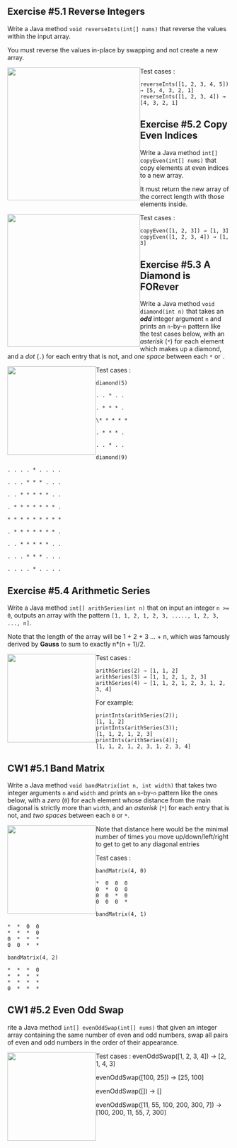 ## Exercise #5.1 Reverse Integers

Write a Java method `void reverseInts(int[] nums)` that reverse the values within the input array.

You must reverse the values in-place by swapping and not create a new array.

<img src="/home/ous50/Nextcloud/XJTLU/XJTLU-CPT111/homework.assets/reverse.png" alt="" style="float: left" height=300 />

Test cases :

```
reverseInts([1, 2, 3, 4, 5]) → [5, 4, 3, 2, 1]
reverseInts([1, 2, 3, 4]) → [4, 3, 2, 1]
```



## Exercise #5.2 Copy Even Indices

Write a Java method `int[] copyEven(int[] nums)` that copy elements at even indices to a new array.

It must return the new array of the correct length with those elements inside.

<img src="/home/ous50/Nextcloud/XJTLU/XJTLU-CPT111/homework.assets/firstarrayindex.png" alt="" style="float: left" height=300 />

Test cases :

```
copyEven([1, 2, 3]) → [1, 3]
copyEven([1, 2, 3, 4]) → [1, 3]
```



## Exercise #5.3 A Diamond is FORever

Write a Java method `void diamond(int n)` that takes an ***odd*** integer argument `n` and prints an `n`-by-`n` pattern like the test cases below, with an *asterisk* (`*`) for each element which makes up a diamond, and a *dot* (`.`) for each entry that is not, and *one space* between each `*` or `.`

<img src="/home/ous50/Nextcloud/XJTLU/XJTLU-CPT111/homework.assets/diamondAce.png" alt="" style="float: left" height=200 />



Test cases :

```
diamond(5)
```

```
. . * . .

. * * * .

\* * * * *

. * * * .

. . * . .
```



```
diamond(9)
```

```
. . . . * . . . .

. . . * * * . . .

. . * * * * * . .

. * * * * * * * .

* * * * * * * * *

. * * * * * * * .

. . * * * * * . .

. . . * * * . . .

. . . . * . . . .
```



## Exercise #5.4 Arithmetic Series

Write a Java method `int[] arithSeries(int n)` that on input an integer `n >= 0`, outputs an array with the pattern `[1, 1, 2, 1, 2, 3, ....., 1, 2, 3, ..., n]`.

Note that the length of the array will be 1 + 2 + 3 ... + n, which was famously derived by **Gauss** to sum to exactly n*(n + 1)/2.

<img src="/home/ous50/Nextcloud/XJTLU/XJTLU-CPT111/homework.assets/Gauss.jpg" alt="" style="float: left" height=200 />

Test cases :

```
arithSeries(2) → [1, 1, 2]
arithSeries(3) → [1, 1, 2, 1, 2, 3]
arithSeries(4) → [1, 1, 2, 1, 2, 3, 1, 2, 3, 4]
```

For example:

```
printInts(arithSeries(2));
[1, 1, 2]
printInts(arithSeries(3));
[1, 1, 2, 1, 2, 3]
printInts(arithSeries(4));
[1, 1, 2, 1, 2, 3, 1, 2, 3, 4]
```



## CW1 #5.1 Band Matrix

Write a Java method `void bandMatrix(int n, int width)` that takes two integer arguments `n` and `width` and prints an `n`-by-`n` pattern like the ones below, with a *zero* (`0`) for each element whose distance from the main diagonal is strictly more than `width`, and an *asterisk* (`*`) for each entry that is not, and *two spaces* between each `0` or `*`.

<img src="/home/ous50/Nextcloud/XJTLU/XJTLU-CPT111/homework.assets/bandmatrix.png" alt="" style="float: left" height=200 />

Note that distance here would be the minimal number of times you move up/down/left/right to get to get to any diagonal entries




Test cases :

```
bandMatrix(4, 0)
```

```
*  0  0  0
0  *  0  0
0  0  *  0
0  0  0  *
```



```
bandMatrix(4, 1)
```

```
*  *  0  0
*  *  *  0
0  *  *  *
0  0  *  *
```



```
bandMatrix(4, 2)
```

```
*  *  *  0
*  *  *  *
*  *  *  *
0  *  *  * 
```

## CW1 #5.2 Even Odd Swap

rite a Java method `int[] evenOddSwap(int[] nums)` that given an integer array containing the same number of even and odd numbers,
swap all pairs of even and odd numbers in the order of their appearance.

<img src="/home/ous50/Nextcloud/XJTLU/XJTLU-CPT111/homework.assets/oddeven.jpg" alt="" style="float: left" height=200 />



Test cases :
evenOddSwap([1, 2, 3, 4]) → [2, 1, 4, 3]

evenOddSwap([100, 25]) → [25, 100]

evenOddSwap([]) → []

evenOddSwap([11, 55, 100, 200, 300, 7]) → [100, 200, 11, 55, 7, 300]